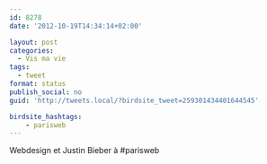 ```yaml
---
id: 8278
date: '2012-10-19T14:34:14+02:00'

layout: post
categories:
  - Vis ma vie
tags:
  - tweet
format: status
publish_social: no
guid: 'http://tweets.local/?birdsite_tweet=259301434401644545'

birdsite_hashtags:
    - parisweb
---
```


Webdesign et Justin Bieber à #parisweb